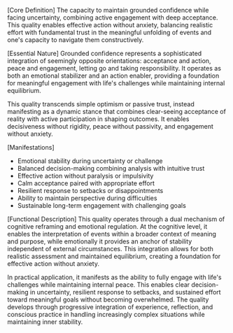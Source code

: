 [Core Definition]
The capacity to maintain grounded confidence while facing uncertainty, combining active engagement with deep acceptance. This quality enables effective action without anxiety, balancing realistic effort with fundamental trust in the meaningful unfolding of events and one's capacity to navigate them constructively.

[Essential Nature]
Grounded confidence represents a sophisticated integration of seemingly opposite orientations: acceptance and action, peace and engagement, letting go and taking responsibility. It operates as both an emotional stabilizer and an action enabler, providing a foundation for meaningful engagement with life's challenges while maintaining internal equilibrium.

This quality transcends simple optimism or passive trust, instead manifesting as a dynamic stance that combines clear-seeing acceptance of reality with active participation in shaping outcomes. It enables decisiveness without rigidity, peace without passivity, and engagement without anxiety.

[Manifestations]
- Emotional stability during uncertainty or challenge
- Balanced decision-making combining analysis with intuitive trust
- Effective action without paralysis or impulsivity
- Calm acceptance paired with appropriate effort
- Resilient response to setbacks or disappointments
- Ability to maintain perspective during difficulties
- Sustainable long-term engagement with challenging goals

[Functional Description]
This quality operates through a dual mechanism of cognitive reframing and emotional regulation. At the cognitive level, it enables the interpretation of events within a broader context of meaning and purpose, while emotionally it provides an anchor of stability independent of external circumstances. This integration allows for both realistic assessment and maintained equilibrium, creating a foundation for effective action without anxiety.

In practical application, it manifests as the ability to fully engage with life's challenges while maintaining internal peace. This enables clear decision-making in uncertainty, resilient response to setbacks, and sustained effort toward meaningful goals without becoming overwhelmed. The quality develops through progressive integration of experience, reflection, and conscious practice in handling increasingly complex situations while maintaining inner stability.